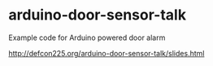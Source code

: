 # arduino-door-sensor-talk
Example code for Arduino powered door alarm

<http://defcon225.org/arduino-door-sensor-talk/slides.html>

